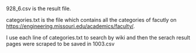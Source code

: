 928_6.csv is the result file.

categories.txt is the file which contains all the categories of facutly on https://engineering.missouri.edu/academics/faculty/.

I use each line of categories.txt to search by wiki and then the serach result pages were scraped to be saved in 1003.csv
